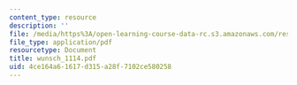 ```yaml
---
content_type: resource
description: ''
file: /media/https%3A/open-learning-course-data-rc.s3.amazonaws.com/res-12-000-evolution-of-physical-oceanography-spring-2007/4ce164a61617d315a28f7102ce580258_wunsch_1114.pdf
file_type: application/pdf
resourcetype: Document
title: wunsch_1114.pdf
uid: 4ce164a6-1617-d315-a28f-7102ce580258
---
```


